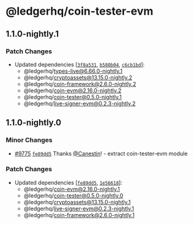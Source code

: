 # @ledgerhq/coin-tester-evm

## 1.1.0-nightly.1

### Patch Changes

- Updated dependencies [[`3f8a531`](https://github.com/LedgerHQ/ledger-live/commit/3f8a53196dfb80d084056e0d896e09869c8ff949), [`b580b04`](https://github.com/LedgerHQ/ledger-live/commit/b580b04e02392a706534c2fceba192ae3b6242ef), [`c6cb1bd`](https://github.com/LedgerHQ/ledger-live/commit/c6cb1bd2a0768ccbeeee96342dc8b872a620f3ac)]:
  - @ledgerhq/types-live@6.66.0-nightly.1
  - @ledgerhq/cryptoassets@13.15.0-nightly.2
  - @ledgerhq/coin-framework@2.6.0-nightly.2
  - @ledgerhq/coin-evm@2.16.0-nightly.2
  - @ledgerhq/coin-tester@0.5.0-nightly.1
  - @ledgerhq/live-signer-evm@0.2.3-nightly.2

## 1.1.0-nightly.0

### Minor Changes

- [#9775](https://github.com/LedgerHQ/ledger-live/pull/9775) [`fe89dd5`](https://github.com/LedgerHQ/ledger-live/commit/fe89dd51cd35000c7b661d6364fe78f88bbf6c62) Thanks [@Canestin](https://github.com/Canestin)! - extract coin-tester-evm module

### Patch Changes

- Updated dependencies [[`fe89dd5`](https://github.com/LedgerHQ/ledger-live/commit/fe89dd51cd35000c7b661d6364fe78f88bbf6c62), [`1e56618`](https://github.com/LedgerHQ/ledger-live/commit/1e56618a3c31e7980074072e0aae9422c145f4b3)]:
  - @ledgerhq/coin-evm@2.16.0-nightly.1
  - @ledgerhq/coin-tester@0.5.0-nightly.0
  - @ledgerhq/cryptoassets@13.15.0-nightly.1
  - @ledgerhq/live-signer-evm@0.2.3-nightly.1
  - @ledgerhq/coin-framework@2.6.0-nightly.1
